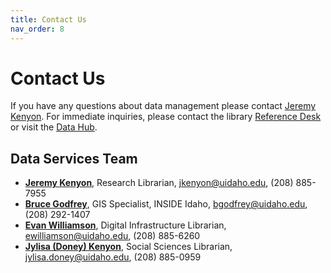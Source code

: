 ```yaml
---
title: Contact Us
nav_order: 8
---
```


# Contact Us

If you have any questions about data management please contact [Jeremy Kenyon](mailto:jkenyon@uidaho.edu).
For immediate inquiries, please contact the library [Reference Desk](https://www.lib.uidaho.edu/help/) or visit the [Data Hub](https://www.lib.uidaho.edu/datahub/).

## Data Services Team

- [**Jeremy Kenyon**](https://www.lib.uidaho.edu/about/people/jkenyon.html), Research Librarian, <jkenyon@uidaho.edu>, (208) 885-7955
- [**Bruce Godfrey**](https://www.lib.uidaho.edu/about/people/bgodfrey.html), GIS Specialist, INSIDE Idaho, <bgodfrey@uidaho.edu>, (208) 292-1407
- [**Evan Williamson**](https://www.lib.uidaho.edu/about/people/ewilliamson.html), Digital Infrastructure Librarian, <ewilliamson@uidaho.edu>, (208) 885-6260
- [**Jylisa (Doney) Kenyon**](https://www.lib.uidaho.edu/about/people/jylisadoney.html), Social Sciences Librarian, <jylisa.doney@uidaho.edu>, (208) 885-0959
